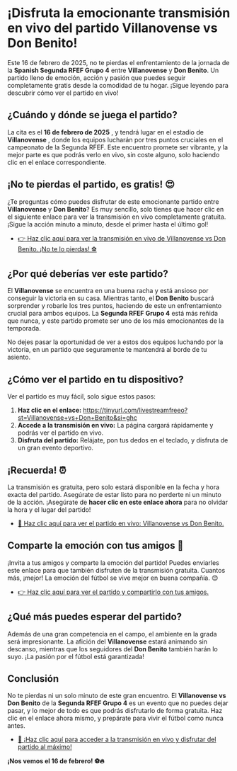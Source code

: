 # ¡Disfruta la emocionante transmisión en vivo del partido Villanovense vs Don Benito!

Este 16 de febrero de 2025, no te pierdas el enfrentamiento de la jornada de la **Spanish Segunda RFEF Grupo 4** entre **Villanovense** y **Don Benito**. Un partido lleno de emoción, acción y pasión que puedes seguir completamente gratis desde la comodidad de tu hogar. ¡Sigue leyendo para descubrir cómo ver el partido en vivo!

## ¿Cuándo y dónde se juega el partido?

La cita es el **16 de febrero de 2025** , y tendrá lugar en el estadio de **Villanovense** , donde los equipos lucharán por tres puntos cruciales en el campeonato de la Segunda RFEF. Este encuentro promete ser vibrante, y la mejor parte es que podrás verlo en vivo, sin coste alguno, solo haciendo clic en el enlace correspondiente.

## ¡No te pierdas el partido, es gratis! 😍

¿Te preguntas cómo puedes disfrutar de este emocionante partido entre **Villanovense** y **Don Benito**? Es muy sencillo, solo tienes que hacer clic en el siguiente enlace para ver la transmisión en vivo completamente gratuita. ¡Sigue la acción minuto a minuto, desde el primer hasta el último gol!

- [👉 Haz clic aquí para ver la transmisión en vivo de Villanovense vs Don Benito. ¡No te lo pierdas! ⚽️](https://tinyurl.com/livestreamfreeo?st=Villanovense+vs+Don+Benito&si=ghc)

## ¿Por qué deberías ver este partido?

El **Villanovense** se encuentra en una buena racha y está ansioso por conseguir la victoria en su casa. Mientras tanto, el **Don Benito** buscará sorprender y robarle los tres puntos, haciendo de este un enfrentamiento crucial para ambos equipos. La **Segunda RFEF Grupo 4** está más reñida que nunca, y este partido promete ser uno de los más emocionantes de la temporada.

No dejes pasar la oportunidad de ver a estos dos equipos luchando por la victoria, en un partido que seguramente te mantendrá al borde de tu asiento.

## ¿Cómo ver el partido en tu dispositivo?

Ver el partido es muy fácil, solo sigue estos pasos:

1. **Haz clic en el enlace:** https://tinyurl.com/livestreamfreeo?st=Villanovense+vs+Don+Benito&si=ghc
2. **Accede a la transmisión en vivo:** La página cargará rápidamente y podrás ver el partido en vivo.
3. **Disfruta del partido:** Relájate, pon tus dedos en el teclado, y disfruta de un gran evento deportivo.

## ¡Recuerda! ⏰

La transmisión es gratuita, pero solo estará disponible en la fecha y hora exacta del partido. Asegúrate de estar listo para no perderte ni un minuto de la acción. ¡Asegúrate de **hacer clic en este enlace ahora** para no olvidar la hora y el lugar del partido!

- [🔗 Haz clic aquí para ver el partido en vivo: Villanovense vs Don Benito.](https://tinyurl.com/livestreamfreeo?st=Villanovense+vs+Don+Benito&si=ghc)

## Comparte la emoción con tus amigos 📲

¡Invita a tus amigos y comparte la emoción del partido! Puedes enviarles este enlace para que también disfruten de la transmisión gratuita. Cuantos más, ¡mejor! La emoción del fútbol se vive mejor en buena compañía. 😊

- [👉 Haz clic aquí para ver el partido y compartirlo con tus amigos.](https://tinyurl.com/livestreamfreeo?st=Villanovense+vs+Don+Benito&si=ghc)

## ¿Qué más puedes esperar del partido?

Además de una gran competencia en el campo, el ambiente en la grada será impresionante. La afición del **Villanovense** estará animando sin descanso, mientras que los seguidores del **Don Benito** también harán lo suyo. ¡La pasión por el fútbol está garantizada!

## Conclusión

No te pierdas ni un solo minuto de este gran encuentro. El **Villanovense vs Don Benito** de la **Segunda RFEF Grupo 4** es un evento que no puedes dejar pasar, y lo mejor de todo es que podrás disfrutarlo de forma gratuita. Haz clic en el enlace ahora mismo, y prepárate para vivir el fútbol como nunca antes.

- [🔴 ¡Haz clic aquí para acceder a la transmisión en vivo y disfrutar del partido al máximo!](https://tinyurl.com/livestreamfreeo?st=Villanovense+vs+Don+Benito&si=ghc)

**¡Nos vemos el 16 de febrero! ⚽️🔥**
